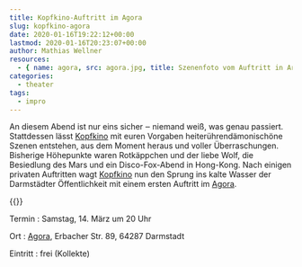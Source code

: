 ```yaml
---
title: Kopfkino-Auftritt im Agora
slug: kopfkino-agora
date: 2020-01-16T19:22:12+00:00
lastmod: 2020-01-16T20:23:07+00:00
author: Mathias Wellner
resources:
  - { name: agora, src: agora.jpg, title: Szenenfoto vom Auftritt in Arheilgen }
categories:
  - theater
tags:
  - impro
---
```


An diesem Abend ist nur eins sicher ‒ niemand weiß, was genau passiert. Stattdessen lässt [Kopfkino](https://kopfkino-darmstadt.de/) mit euren Vorgaben heiterührendämonischöne Szenen entstehen, aus dem Moment heraus und voller Überraschungen. Bisherige Höhepunkte waren Rotkäppchen und der liebe Wolf, die Besiedlung des Mars und ein Disco-Fox-Abend in Hong-Kong. Nach einigen privaten Auftritten wagt [Kopfkino](https://kopfkino-darmstadt.de/) nun den Sprung ins kalte Wasser der Darmstädter Öffentlichkeit mit einem ersten Auftritt im [Agora](https://www.agora-eg.de/).

<!--more-->

{{<responsive-image name="agora">}}

Termin
: Samstag, 14. März um 20 Uhr

Ort
: [Agora](https://www.agora-eg.de/), Erbacher Str. 89, 64287 Darmstadt

Eintritt
: frei (Kollekte)
